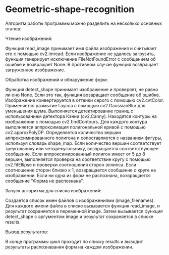 # Geometric-shape-recognition

Алгоритм работы программы можно разделить на несколько основных этапов:

Чтение изображений:

  Функция read_image принимает имя файла изображения и считывает его с помощью cv2.imread.
  Если изображение не удалось загрузить, функция генерирует исключение FileNotFoundError с сообщением об ошибке и возвращает None.
  В противном случае функция возвращает загруженное изображение.
  
Обработка изображений и обнаружение форм:

  Функция detect_shape принимает изображение и проверяет, не равно ли оно None. Если это так, функция возвращает сообщение об ошибке.
  Изображение конвертируется в оттенки серого с помощью cv2.cvtColor.
  Применяется размытие Гаусса с помощью cv2.GaussianBlur для уменьшения шума.
  Выполняется детектирование границ с использованием детектора Кэнни (cv2.Canny).
  Находятся контуры на изображении с помощью cv2.findContours.
  Для каждого контура выполняется аппроксимация полигональной кривой с помощью cv2.approxPolyDP.
  Определяется количество вершин аппроксимированного полигона и сопоставляется с названием фигуры, используя словарь shape_map. Если количество вершин соответствует       треугольнику или четырехугольнику, возвращается соответствующее сообщение.
  Если аппроксимированный полигон имеет от 5 до 8 вершин, выполняется проверка на соответствие кругу с помощью cv2.fitEllipse и проверки соотношения сторон эллипса. Если   соотношение сторон близко к 1, возвращается сообщение о круге на изображении.
  Если ни одна из форм не распознана, возвращается сообщение "Форма не распознана".

Запуск алгоритма для списка изображений:

  Создается список имен файлов с изображениями (image_filenames).
  Для каждого имени файла в списке вызывается функция read_image, и результат сохраняется в переменной image.
  Затем вызывается функция detect_shape с аргументом image и результат сохраняется в списке results.

Вывод результатов:

  В конце программы цикл проходит по списку results и выводит результаты распознавания форм на каждом изображении.
